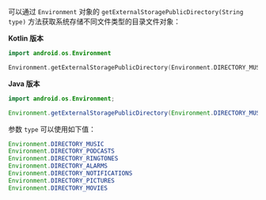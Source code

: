 可以通过 `Environment` 对象的 `getExternalStoragePublicDirectory(String type)` 方法获取系统存储不同文件类型的目录文件对象：

**Kotlin 版本**

```kotlin
import android.os.Environment

Environment.getExternalStoragePublicDirectory(Environment.DIRECTORY_MUSIC)
```

**Java 版本**

```java
import android.os.Environment;

Environment.getExternalStoragePublicDirectory(Environment.DIRECTORY_MUSIC);
```

参数 `type` 可以使用如下值：

```java
Environment.DIRECTORY_MUSIC
Environment.DIRECTORY_PODCASTS
Environment.DIRECTORY_RINGTONES
Environment.DIRECTORY_ALARMS
Environment.DIRECTORY_NOTIFICATIONS
Environment.DIRECTORY_PICTURES
Environment.DIRECTORY_MOVIES
```